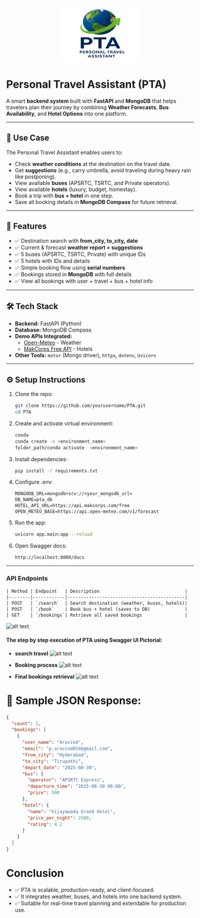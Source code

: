 <div align="center">
<img src="..\Personal_Travel_Assistant(PTA)\image-4.png">
</div>

# Personal Travel Assistant (PTA)

A smart **backend system** built with **FastAPI** and **MongoDB** that helps travelers plan their journey by combining **Weather Forecasts**, **Bus Availability**, and **Hotel Options** into one platform.  

---

## 📑 Use Case
The Personal Travel Assistant enables users to:
- Check **weather conditions** at the destination on the travel date.
- Get **suggestions** (e.g., carry umbrella, avoid traveling during heavy rain like postponing).
- View available **buses** (APSRTC, TSRTC, and Private operators).
- View available **hotels** (luxury, budget, homestay).
- Book a trip with **bus + hotel** in one step.
- Save all booking details in **MongoDB Compass** for future retrieval.

---

## 🚀 Features
- ✅ Destination search with **from_city, to_city, date**  
- ✅ Current & forecast **weather report + suggestions**  
- ✅ 5 buses (APSRTC, TSRTC, Private) with unique IDs  
- ✅ 5 hotels with IDs and details  
- ✅ Simple booking flow using **serial numbers**  
- ✅ Bookings stored in **MongoDB** with full details  
- ✅ View all bookings with user + travel + bus + hotel info  

---

## 🛠️ Tech Stack
- **Backend:** FastAPI (Python)  
- **Database:** MongoDB Compass  
- **Demo APIs Integrated:**
  - [Open-Meteo](https://open-meteo.com/) - Weather  
  - [MakCorps Free API](https://makcorps.com/) - Hotels  
- **Other Tools:** `motor` (Mongo driver), `httpx`, `dotenv`, `Uvicorn`  

---

## ⚙️ Setup Instructions
1. Clone the repo:
   ```bash
   git clone https://github.com/yourusername/PTA.git
   cd PTA

2. Create and activate virtual environment:
   ```bash
   conda
   conda create -n <environment_name>
   folder_path/conda activate  <environment_name>

3. Install dependencies:
   ```bash
   pip install -r requirements.txt

4. Configure .env:
   ```env
   MONGODB_URL=mongodb+srv://<your_mongodb_url>
   DB_NAME=pta_db
   HOTEL_API_URL=https://api.makcorps.com/free
   OPEN_METEO_BASE=https://api.open-meteo.com/v1/forecast

5. Run the app:
   ```bash
   uvicorn app.main:app --reload

6. Open Swagger docs:
    ```bash
   http://localhost:8000/docs

---
### API Endpoints

```
| Method | Endpoint   | Description                                |
|--------|------------|--------------------------------------------|
| POST   | `/search`  | Search destination (weather, buses, hotels)|
| POST   | `/book`    | Book bus + hotel (saves to DB)             |
| GET    | `/bookings`| Retrieve all saved bookings                |
```

![alt text](image.png)

#### The step by step execution of PTA using Swagger UI Pictorial:


- **search travel**
  ![alt text](image-1.png) 
- **Booking process**
  ![alt text](image-2.png) 

- **Final bookings retrieval**
  ![alt text](image-3.png)


# 💾 Sample JSON Response:

```json
{
  "count": 1,
  "bookings": [
    {
      "user_name": "Aravind",
      "email": "p.aravind854@gmail.com",
      "from_city": "Hyderabad",
      "to_city": "Tirupathi",
      "depart_date": "2025-08-30",
      "bus": {
        "operator": "APSRTC Express",
        "departure_time": "2025-08-30 06:00",
        "price": 500
      },
      "hotel": {
        "name": "Vijayawada Grand Hotel",
        "price_per_night": 2500,
        "rating": 4.2
      }
    }
  ]
}
```

# Conclusion
- ✅ PTA is scalable, production-ready, and client-focused.
- ✅ It integrates weather, buses, and hotels into one backend system.
- ✅ Suitable for real-time travel planning and extendable for production use.